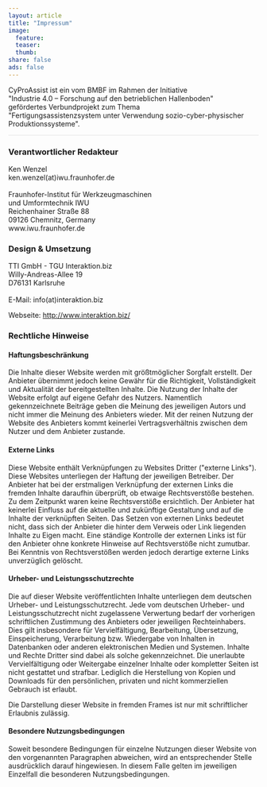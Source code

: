 ```yaml
---
layout: article
title: "Impressum"
image:
  feature:
  teaser:
  thumb:
share: false
ads: false
---
```


<pre style="font-size: inherit; font-family: inherit; white-space: pre-wrap">
CyProAssist ist ein vom BMBF im Rahmen der Initiative 
"Industrie 4.0 – Forschung auf den betrieblichen Hallenboden" 
gefördertes Verbundprojekt zum Thema 
"Fertigungsassistenzsystem unter Verwendung sozio-cyber-physischer Produktionssysteme".
</pre>

<hr style="height:1px !important; background: #E4E4E4; margin-top: 1em; margin-bottom: 1em">

### Verantwortlicher Redakteur

<pre style="font-size: inherit; font-family: inherit; white-space: pre-wrap">
Ken Wenzel
ken.wenzel(at)iwu.fraunhofer.de

Fraunhofer-Institut für Werkzeugmaschinen
und Umformtechnik IWU
Reichenhainer Straße 88
09126 Chemnitz, Germany
www.iwu.fraunhofer.de
</pre>


### Design & Umsetzung
<pre style="font-size: inherit; font-family: inherit">
TTI GmbH - TGU Interaktion.biz
Willy-Andreas-Allee 19
D76131 Karlsruhe

E-Mail: info(at)interaktion.biz
</pre>
Webseite: <http://www.interaktion.biz/>

### Rechtliche Hinweise

#### Haftungsbeschränkung

Die Inhalte dieser Website werden mit größtmöglicher Sorgfalt erstellt. Der Anbieter übernimmt jedoch keine Gewähr für die Richtigkeit, Vollständigkeit und Aktualität der bereitgestellten Inhalte. Die Nutzung der Inhalte der Website erfolgt auf eigene Gefahr des Nutzers. Namentlich gekennzeichnete Beiträge geben die Meinung des jeweiligen Autors und nicht immer die Meinung des Anbieters wieder. Mit der reinen Nutzung der Website des Anbieters kommt keinerlei Vertragsverhältnis zwischen dem Nutzer und dem Anbieter zustande.

#### Externe Links

Diese Website enthält Verknüpfungen zu Websites Dritter ("externe Links"). Diese Websites unterliegen der Haftung der jeweiligen Betreiber. Der Anbieter hat bei der erstmaligen Verknüpfung der externen Links die fremden Inhalte daraufhin überprüft, ob etwaige Rechtsverstöße bestehen. Zu dem Zeitpunkt waren keine Rechtsverstöße ersichtlich. Der Anbieter hat keinerlei Einfluss auf die aktuelle und zukünftige Gestaltung und auf die Inhalte der verknüpften Seiten. Das Setzen von externen Links bedeutet nicht, dass sich der Anbieter die hinter dem Verweis oder Link liegenden Inhalte zu Eigen macht. Eine ständige Kontrolle der externen Links ist für den Anbieter ohne konkrete Hinweise auf Rechtsverstöße nicht zumutbar. Bei Kenntnis von Rechtsverstößen werden jedoch derartige externe Links unverzüglich gelöscht.

#### Urheber- und Leistungsschutzrechte

Die auf dieser Website veröffentlichten Inhalte unterliegen dem deutschen Urheber- und Leistungsschutzrecht. Jede vom deutschen Urheber- und Leistungsschutzrecht nicht zugelassene Verwertung bedarf der vorherigen schriftlichen Zustimmung des Anbieters oder jeweiligen Rechteinhabers. Dies gilt insbesondere für Vervielfältigung, Bearbeitung, Übersetzung, Einspeicherung, Verarbeitung bzw. Wiedergabe von Inhalten in Datenbanken oder anderen elektronischen Medien und Systemen. Inhalte und Rechte Dritter sind dabei als solche gekennzeichnet. Die unerlaubte Vervielfältigung oder Weitergabe einzelner Inhalte oder kompletter Seiten ist nicht gestattet und strafbar. Lediglich die Herstellung von Kopien und Downloads für den persönlichen, privaten und nicht kommerziellen Gebrauch ist erlaubt.

Die Darstellung dieser Website in fremden Frames ist nur mit schriftlicher Erlaubnis zulässig.

#### Besondere Nutzungsbedingungen

Soweit besondere Bedingungen für einzelne Nutzungen dieser Website von den vorgenannten Paragraphen abweichen, wird an entsprechender Stelle ausdrücklich darauf hingewiesen. In diesem Falle gelten im jeweiligen Einzelfall die besonderen Nutzungsbedingungen.

